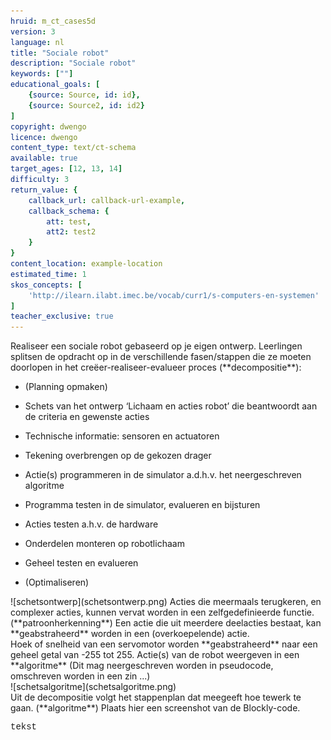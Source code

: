 ```yaml
---
hruid: m_ct_cases5d
version: 3
language: nl
title: "Sociale robot"
description: "Sociale robot"
keywords: [""]
educational_goals: [
    {source: Source, id: id}, 
    {source: Source2, id: id2}
]
copyright: dwengo
licence: dwengo
content_type: text/ct-schema
available: true
target_ages: [12, 13, 14]
difficulty: 3
return_value: {
    callback_url: callback-url-example,
    callback_schema: {
        att: test,
        att2: test2
    }
}
content_location: example-location
estimated_time: 1
skos_concepts: [
    'http://ilearn.ilabt.imec.be/vocab/curr1/s-computers-en-systemen'
]
teacher_exclusive: true
---
```


<context>
Realiseer een sociale robot gebaseerd op je eigen ontwerp.
</context>
<decomposition>
Leerlingen splitsen de opdracht op in de verschillende fasen/stappen die ze moeten doorlopen in het creëer-realiseer-evalueer proces (**decompositie**):
<ul><li>(Planning opmaken)</li></ul>
<ul><li>Schets van het ontwerp ‘Lichaam en acties robot’ die beantwoordt aan de criteria en gewenste acties</li></ul>
<ul><li>Technische informatie: sensoren en actuatoren</li></ul>
<ul><li>Tekening overbrengen op de gekozen drager</li></ul>
<ul><li>Actie(s) programmeren in de simulator a.d.h.v. het neergeschreven algoritme</li></ul>
<ul><li>Programma testen in de simulator, evalueren en bijsturen</li></ul>
<ul><li>Acties testen a.h.v. de hardware </li></ul>
<ul><li>Onderdelen monteren op robotlichaam</li></ul>
<ul><li>Geheel testen en evalueren</li></ul>
<ul><li>(Optimaliseren)</li></ul>
![schetsontwerp](schetsontwerp.png)
</decomposition>
<patternRecognition>
Acties die meermaals terugkeren, en complexer acties, kunnen vervat worden in een zelfgedefinieerde functie. (**patroonherkenning**)
</patternRecognition>
<abstraction>
Een actie die uit meerdere deelacties bestaat, kan **geabstraheerd** worden in een (overkoepelende) actie.<br>
Hoek of snelheid van een servomotor worden **geabstraheerd** naar een geheel getal van -255 tot 255.
</abstraction>
<algorithms>
Actie(s) van de robot weergeven in een **algoritme** (Dit mag neergeschreven worden in pseudocode, omschreven worden in een zin ...)<br>
![schetsalgoritme](schetsalgoritme.png)<br>
Uit de decompositie volgt het stappenplan dat meegeeft hoe tewerk te gaan. (**algoritme**)
</algorithms>
<implementation>
Plaats hier een screenshot van de Blockly-code.
<div class="alert alert-box alert-secondary"><p style="  font-family: 'Courier New', monospace;">
tekst
</p></div>
</implementation>
